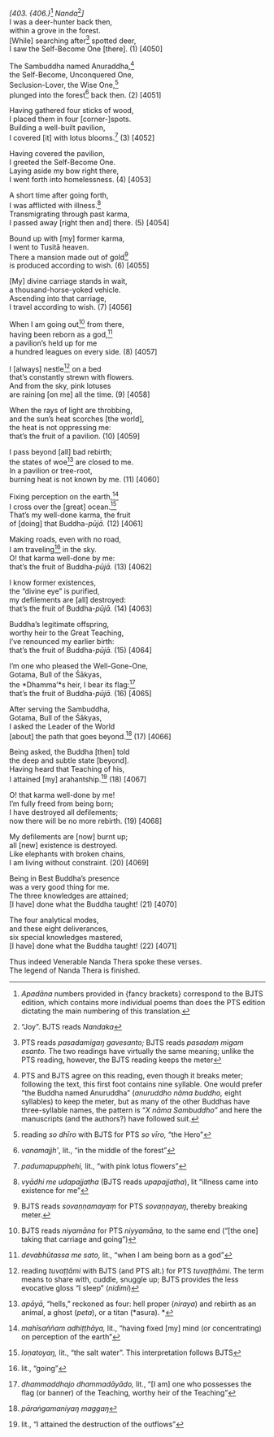 *\[403. {406.}*[^1] *Nanda*[^2]*\]*  
I was a deer-hunter back then,  
within a grove in the forest.  
\[While\] searching after[^3] spotted deer,  
I saw the Self-Become One \[there\]. (1) \[4050\]

The Sambuddha named Anuraddha,[^4]  
the Self-Become, Unconquered One,  
Seclusion-Lover, the Wise One,[^5]  
plunged into the forest[^6] back then. (2) \[4051\]

Having gathered four sticks of wood,  
I placed them in four \[corner-\]spots.  
Building a well-built pavilion,  
I covered \[it\] with lotus blooms.[^7] (3) \[4052\]

Having covered the pavilion,  
I greeted the Self-Become One.  
Laying aside my bow right there,  
I went forth into homelessness. (4) \[4053\]

A short time after going forth,  
I was afflicted with illness.[^8]  
Transmigrating through past karma,  
I passed away \[right then and\] there. (5) \[4054\]

Bound up with \[my\] former karma,  
I went to Tusitā heaven.  
There a mansion made out of gold[^9]  
is produced according to wish. (6) \[4055\]

\[My\] divine carriage stands in wait,  
a thousand-horse-yoked vehicle.  
Ascending into that carriage,  
I travel according to wish. (7) \[4056\]

When I am going out[^10] from there,  
having been reborn as a god,[^11]  
a pavilion’s held up for me  
a hundred leagues on every side. (8) \[4057\]

I \[always\] nestle[^12] on a bed  
that’s constantly strewn with flowers.  
And from the sky, pink lotuses  
are raining \[on me\] all the time. (9) \[4058\]

When the rays of light are throbbing,  
and the sun’s heat scorches \[the world\],  
the heat is not oppressing me:  
that’s the fruit of a pavilion. (10) \[4059\]

I pass beyond \[all\] bad rebirth;  
the states of woe[^13] are closed to me.  
In a pavilion or tree-root,  
burning heat is not known by me. (11) \[4060\]

Fixing perception on the earth,[^14]  
I cross over the \[great\] ocean.[^15]  
That’s my well-done karma, the fruit  
of \[doing\] that Buddha-*pūjā.* (12) \[4061\]

Making roads, even with no road,  
I am traveling[^16] in the sky.  
O! that karma well-done by me:  
that’s the fruit of Buddha-*pūjā.* (13) \[4062\]

I know former existences,  
the “divine eye” is purified,  
my defilements are \[all\] destroyed:  
that’s the fruit of Buddha-*pūjā.* (14) \[4063\]

Buddha’s legitimate offspring,  
worthy heir to the Great Teaching,  
I’ve renounced my earlier birth:  
that’s the fruit of Buddha-*pūjā.* (15) \[4064\]

I’m one who pleased the Well-Gone-One,  
Gotama, Bull of the Śākyas,  
the *Dhamma’*s heir, I bear its flag:[^17]  
that’s the fruit of Buddha-*pūjā.* (16) \[4065\]

After serving the Sambuddha,  
Gotama, Bull of the Śākyas,  
I asked the Leader of the World  
\[about\] the path that goes beyond.[^18] (17) \[4066\]

Being asked, the Buddha \[then\] told  
the deep and subtle state \[beyond\].  
Having heard that Teaching of his,  
I attained \[my\] arahantship.[^19] (18) \[4067\]

O! that karma well-done by me!  
I’m fully freed from being born;  
I have destroyed all defilements;  
now there will be no more rebirth. (19) \[4068\]

My defilements are \[now\] burnt up;  
all \[new\] existence is destroyed.  
Like elephants with broken chains,  
I am living without constraint. (20) \[4069\]

Being in Best Buddha’s presence  
was a very good thing for me.  
The three knowledges are attained;  
\[I have\] done what the Buddha taught! (21) \[4070\]

The four analytical modes,  
and these eight deliverances,  
six special knowledges mastered,  
\[I have\] done what the Buddha taught! (22) \[4071\]

Thus indeed Venerable Nanda Thera spoke these verses.  
The legend of Nanda Thera is finished.  
[^1]: *Apadāna* numbers provided in {fancy brackets} correspond to the
    BJTS edition, which contains more individual poems than does the PTS
    edition dictating the main numbering of this translation.  
[^2]: “Joy”. BJTS reads *Nandaka*  
[^3]: PTS reads *pasadamigaŋ gavesanto;* BJTS reads *pasadaṃ migam
    esanto.* The two readings have virtually the same meaning; unlike
    the PTS reading, however, the BJTS reading keeps the meter  
[^4]: PTS and BJTS agree on this reading, even though it breaks meter;
    following the text, this first foot contains nine syllable. One
    would prefer “the Buddha named Anuruddha” (*anuruddho nāma buddho,*
    eight syllables) to keep the meter, but as many of the other Buddhas
    have three-syllable names, the pattern is “*X nāma Sambuddho”* and
    here the manuscripts (and the authors?) have followed suit.  
[^5]: reading *so dhīro* with BJTS for PTS *so vīro,* “the Hero”  
[^6]: *vanamajjh’*, lit., “in the middle of the forest”  
[^7]: *padumapupphehi,* lit., “with pink lotus flowers”  
[^8]: *vyādhi me udapajjatha* (BJTS reads *upapajjatha*), lit “illness
    came into existence for me”  
[^9]: BJTS reads *sovaṇṇamayaṃ* for PTS *sovaṇṇayaŋ*, thereby breaking
    meter.  
[^10]: BJTS reads *niyamāna* for PTS *niyyamāna,* to the same end
    (“\[the one\] taking that carriage and going”)  
[^11]: *devabhūtassa me sato,* lit., “when I am being born as a god”  
[^12]: reading *tuvaṭṭāmi* with BJTS (and PTS alt.) for PTS
    *tuvaṭṭhāmi*. The term means to share with, cuddle, snuggle up; BJTS
    provides the less evocative gloss “I sleep” (*nidimi*)  
[^13]: *apāyā,* “hells,” reckoned as four: hell proper (*niraya*) and
    rebirth as an animal, a ghost (*peta*), or a titan (*asura). *  
[^14]: *mahīsaññam adhiṭṭhāya,* lit., “having fixed \[my\] mind (or
    concentrating) on perception of the earth”  
[^15]: *loṇatoyaŋ,* lit., “the salt water”. This interpretation follows
    BJTS  
[^16]: lit., “going”  
[^17]: *dhammaddhajo dhammadāyādo,* lit., “\[I am\] one who possesses
    the flag (or banner) of the Teaching, worthy heir of the Teaching”  
[^18]: *pāraṅgamaniyaŋ maggaŋ*  
[^19]: lit., “I attained the destruction of the outflows”
